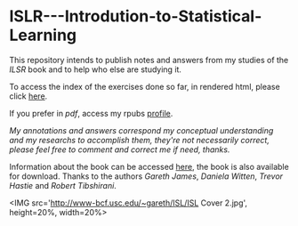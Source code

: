 # ISLR---Introdution-to-Statistical-Learning

This repository intends to publish notes and answers from my studies of the *ILSR* book and to help who else are studying it.  

To access the index of the exercises done so far, in rendered html, please click [here](https://tldrafael.github.io/ISLR---Introdution-to-Statistical-Learning/index.html).  

If you prefer in *pdf*, access my rpubs [profile](http://rpubs.com/toleafar).  

*My annotations and answers correspond my conceptual understanding and my researchs to accomplish them, they're not necessarily correct, please feel free to comment and correct me if need, thanks.*  

Information about the book can be accessed [here](http://www-bcf.usc.edu/~gareth/ISL/), the book is also available for download. Thanks to the authors *Gareth James*, *Daniela Witten*, *Trevor Hastie* and *Robert Tibshirani*.

<IMG src='http://www-bcf.usc.edu/~gareth/ISL/ISL Cover 2.jpg', height=20%, width=20%> 
